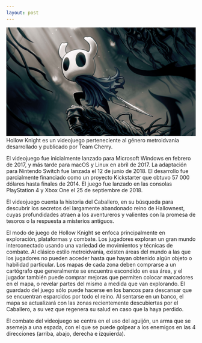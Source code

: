 ```yaml
---
layout: post
---
```

<img src="/images/fulls/1.png" class="fit image"> Hollow Knight es un videojuego perteneciente al género metroidvania desarrollado y publicado por Team Cherry.

El videojuego fue inicialmente lanzado para Microsoft Windows en febrero de 2017, y más tarde para macOS y Linux en abril de 2017. La adaptación para Nintendo Switch fue lanzada el 12 de junio de 2018. El desarrollo fue parcialmente financiado como un proyecto Kickstarter que obtuvo 57 000 dólares hasta finales de 2014. 
El juego fue lanzado en las consolas PlayStation 4 y Xbox One el 25 de septiembre de 2018.

El videojuego cuenta la historia del Caballero, en su búsqueda para descubrir los secretos del largamente abandonado reino de Hallownest, cuyas profundidades atraen a los aventureros y valientes con la promesa de tesoros o la respuesta a misterios antiguos.

El modo de juego de Hollow Knight se enfoca principalmente en exploración, plataformas y combate. Los jugadores exploran un gran mundo interconectado usando una variedad de movimientos y técnicas de combate. Al clásico estilo metroidvania, existen áreas del mundo a las que los jugadores no pueden acceder hasta que hayan obtenido algún objeto o habilidad particular. Los mapas de cada zona deben comprarse a un cartógrafo que generalmente se encuentra escondido en esa área, y el jugador también puede comprar mejoras que permiten colocar marcadores en el mapa, o revelar partes del mismo a medida que van explorando. El guardado del juego sólo puede hacerse en los bancos para descansar que se encuentran esparcidos por todo el reino. Al sentarse en un banco, el mapa se actualizará con las zonas recientemente descubiertas por el Caballero, a su vez que regenera su salud en caso que la haya perdido.

El combate del videojuego se centra en el uso del aguijón, un arma que se asemeja a una espada, con el que se puede golpear a los enemigos en las 4 direcciones (arriba, abajo, derecha e izquierda).
